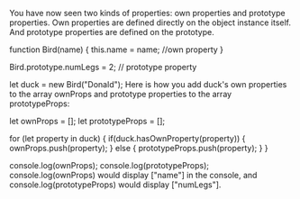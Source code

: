 You have now seen two kinds of properties: own properties and prototype properties. Own properties are defined directly on the object instance itself. And prototype properties are defined on the prototype.

function Bird(name) {
  this.name = name;  //own property
}

Bird.prototype.numLegs = 2; // prototype property

let duck = new Bird("Donald");
Here is how you add duck's own properties to the array ownProps and prototype properties to the array prototypeProps:

let ownProps = [];
let prototypeProps = [];

for (let property in duck) {
  if(duck.hasOwnProperty(property)) {
    ownProps.push(property);
  } else {
    prototypeProps.push(property);
  }
}

console.log(ownProps);
console.log(prototypeProps);
console.log(ownProps) would display ["name"] in the console, and console.log(prototypeProps) would display ["numLegs"].